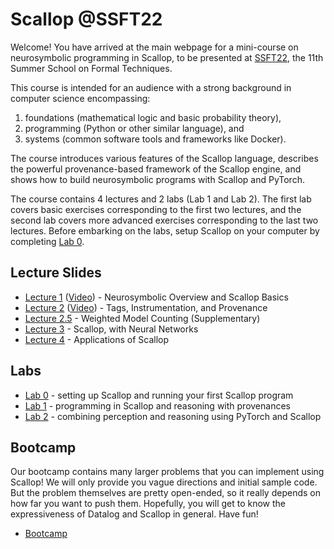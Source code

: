 # Scallop @SSFT22

Welcome! You have arrived at the main webpage for a mini-course on neurosymbolic programming in Scallop, to be presented at [SSFT22](https://fm.csl.sri.com/SSFT22/), the 11th Summer School on Formal Techniques.

This course is intended for an audience with a strong background in computer science encompassing:
1) foundations (mathematical logic and basic probability theory),
2) programming (Python or other similar language), and
3) systems (common software tools and frameworks like Docker).

The course introduces various features of the Scallop language, describes the powerful provenance-based framework of the Scallop engine, and shows how to build neurosymbolic programs with Scallop and PyTorch.

The course contains 4 lectures and 2 labs (Lab 1 and Lab 2).
The first lab covers basic exercises corresponding to the first two lectures, and the second lab
covers more advanced exercises corresponding to the last two lectures.
Before embarking on the labs, setup Scallop on your computer by completing [Lab 0](/ssft22/lab0.html).

## Lecture Slides

- [Lecture 1](/ssft22/lectures/lecture-1.pdf) ([Video](https://drive.google.com/file/d/17En24U05P9FG4V9LmJ4tMqrVNzHh6atx/view?usp=sharing)) - Neurosymbolic Overview and Scallop Basics
- [Lecture 2](/ssft22/lectures/lecture-2.pdf) ([Video](https://drive.google.com/file/d/1rkzv3LtVZUeOOqaqIqWqAzzI3bS0V8bi/view?usp=sharing)) - Tags, Instrumentation, and Provenance
- [Lecture 2.5](/ssft22/lectures/lecture-2.5.pdf) - Weighted Model Counting (Supplementary)
- [Lecture 3](/ssft22/lectures/lecture-3.pdf) - Scallop, with Neural Networks
- [Lecture 4](/ssft22/lectures/lecture-4.pdf) - Applications of Scallop

## Labs

- [Lab 0](/ssft22/lab0.html) - setting up Scallop and running your first Scallop program
- [Lab 1](/ssft22/lab1.html) - programming in Scallop and reasoning with provenances
- [Lab 2](/ssft22/lab2.html) - combining perception and reasoning using PyTorch and Scallop

## Bootcamp

Our bootcamp contains many larger problems that you can implement using Scallop!
We will only provide you vague directions and initial sample code.
But the problem themselves are pretty open-ended, so it really depends on how far you want to push them.
Hopefully, you will get to know the expressiveness of Datalog and Scallop in general.
Have fun!

- [Bootcamp](/ssft22/bootcamp.html)
